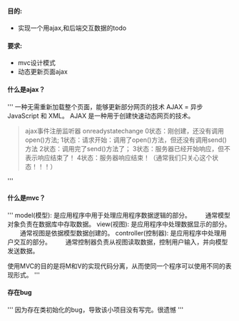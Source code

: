 #### 目的:
* 实现一个用ajax,和后端交互数据的todo

#### 要求:
* mvc设计模式
* 动态更新页面ajax

#### 什么是ajax？
'''
一种无需重新加载整个页面，能够更新部分网页的技术
AJAX = 异步 JavaScript 和 XML。
AJAX 是一种用于创建快速动态网页的技术。


> ajax事件注册监听器 onreadystatechange
> 0状态：刚创建，还没有调用open()方法;
> 1状态：请求开始：调用了open()方法，但还没有调用send()方法
> 2状态：调用完了send()方法了；
> 3状态：服务器已经开始响应，但不表示响应结束了！
> 4状态：服务器响应结束！（通常我们只关心这个状态！！！）

'''

#### 什么是mvc？
'''
model(模型):
   是应用程序中用于处理应用程序数据逻辑的部分。
　　通常模型对象负责在数据库中存取数据。
view(视图):
    是应用程序中处理数据显示的部分。
　　通常视图是依据模型数据创建的。
controller(控制器):
    是应用程序中处理用户交互的部分。
　　通常控制器负责从视图读取数据，控制用户输入，并向模型发送数据。

使用MVC的目的是将M和V的实现代码分离，从而使同一个程序可以使用不同的表现形式。
'''

#### 存在bug
'''
因为存在类初始化的bug，导致该小项目没有写完。很遗憾
'''


